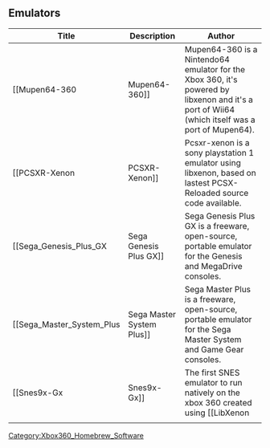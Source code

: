 <onlyinclude>

## Emulators

| Title                          | Description                 | Author                                                                                                                                         |
| ------------------------------ | --------------------------- | ---------------------------------------------------------------------------------------------------------------------------------------------- |
| \[\[Mupen64-360                | Mupen64-360\]\]             | Mupen64-360 is a Nintendo64 emulator for the Xbox 360, it's powered by libxenon and it's a port of Wii64 (which itself was a port of Mupen64). |
| \[\[PCSXR-Xenon                | PCSXR-Xenon\]\]             | Pcsxr-xenon is a sony playstation 1 emulator using libxenon, based on lastest PCSX-Reloaded source code available.                             |
| \[\[Sega_Genesis_Plus_GX    | Sega Genesis Plus GX\]\]    | Sega Genesis Plus GX is a freeware, open-source, portable emulator for the Genesis and MegaDrive consoles.                                     |
| \[\[Sega_Master_System_Plus | Sega Master System Plus\]\] | Sega Master Plus is a freeware, open-source, portable emulator for the Sega Master System and Game Gear consoles.                              |
| \[\[Snes9x-Gx                  | Snes9x-Gx\]\]               | The first SNES emulator to run natively on the xbox 360 created using \[\[LibXenon                                                             |
|  |

</onlyinclude>

[Category:Xbox360_Homebrew_Software](Category:Xbox360_Homebrew_Software "wikilink")